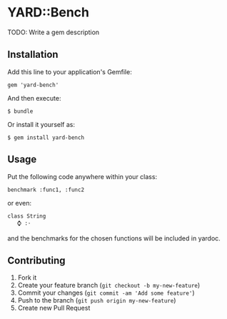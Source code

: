 # YARD::Bench

TODO: Write a gem description

## Installation

Add this line to your application's Gemfile:

    gem 'yard-bench'

And then execute:

    $ bundle

Or install it yourself as:

    $ gem install yard-bench

## Usage

Put the following code anywhere within your class:

    benchmark :func1, :func2
    
or even:

    class String
       ⌚ :⋅

and the benchmarks for the chosen functions will be included in yardoc.

## Contributing

1. Fork it
2. Create your feature branch (`git checkout -b my-new-feature`)
3. Commit your changes (`git commit -am 'Add some feature'`)
4. Push to the branch (`git push origin my-new-feature`)
5. Create new Pull Request
